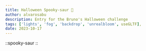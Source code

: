```yaml
---
title: Halloween Spooky-saur 🎃
author: alvarosabu
description: Entry for the Bruno's Halloween challenge
tags: ['lights', 'fog', 'backdrop', 'unrealbloom', useGLTF],
date: 2023-10-17
---
```


::spooky-saur
::